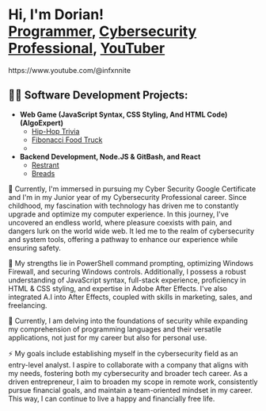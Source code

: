 <h1>Hi, I'm Dorian! <br/><a href="https://github.com/infxnnite-eight">Programmer</a>, <a href="https://www.linkedin.com/in/dorian-quintana-0ba8b128a//">Cybersecurity Professional</a>, <a href="">YouTuber</a></h1>https://www.youtube.com/@infxnnite

<h2>👨‍💻 Software Development Projects:</h2>

- <b>Web Game (JavaScript Syntax, CSS Styling, And HTML Code) (AlgoExpert)</b>
  - [Hip-Hop Trivia](https://github.com/infxnnite-eight/Hip-Hop-Trivia.git)
  - [Fibonacci Food Truck](https://codepen.io/infxnnite/pen/zYMvoqq)
  - 
- <b>Backend Development, Node.JS & GitBash, and React</b>
  - [Restrant](https//github.com/infxnnite-eight/project-rest-rest.git)
  - [Breads](https://github.com/infxnnite-eight/project-breads.git)


🔭 Currently, I'm immersed in pursuing my Cyber Security Google Certificate and I'm in my Junior year of my Cybersecurity Professional career. Since childhood, my fascination with technology has driven me to constantly upgrade and optimize my computer experience. In this journey, I've uncovered an endless world, where pleasure coexists with pain, and dangers lurk on the world wide web. It led me to the realm of cybersecurity and system tools, offering a pathway to enhance our experience while ensuring safety.

💪 My strengths lie in PowerShell command prompting, optimizing Windows Firewall, and securing Windows controls. Additionally, I possess a robust understanding of JavaScript syntax, full-stack experience, proficiency in HTML & CSS styling, and expertise in Adobe After Effects. I've also integrated A.I into After Effects, coupled with skills in marketing, sales, and freelancing.

🌱 Currently, I am delving into the foundations of security while expanding my comprehension of programming languages and their versatile applications, not just for my career but also for personal use.

⚡ My goals include establishing myself in the cybersecurity field as an entry-level analyst. I aspire to collaborate with a company that aligns with my needs, fostering both my cybersecurity and broader tech career. As a driven entrepreneur, I aim to broaden my scope in remote work, consistently pursue financial goals, and maintain a team-oriented mindset in my career. This way, I can continue to live a happy and financially free life.
